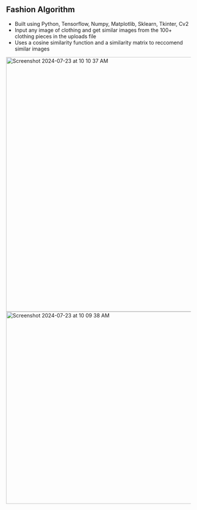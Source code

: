 ## Fashion Algorithm
- Built using  Python, Tensorflow, Numpy, Matplotlib, Sklearn, Tkinter, Cv2
- Input any image of clothing and get similar images from the 100+ clothing pieces in the uploads file
- Uses a cosine similarity function and a similarity matrix to reccomend similar images

<img width="694" alt="Screenshot 2024-07-23 at 10 10 37 AM" src="https://github.com/user-attachments/assets/d053b9db-0d59-4963-86ed-d3d3dcc2d014">


<img width="524" alt="Screenshot 2024-07-23 at 10 09 38 AM" src="https://github.com/user-attachments/assets/2948a02a-4196-4d1d-be67-de5ece70a9e2">
